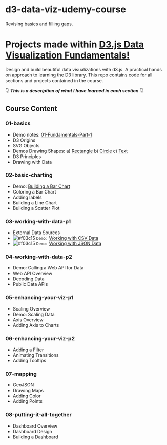 # d3-data-viz-udemy-course
Revising basics and filling gaps.

# Projects made within [D3.js Data Visualization Fundamentals!](https://www.udemy.com/share/102RkMAEcddF1WRH8F/)

Design and build beautiful data visualizations with d3.js. A practical hands on approach to learning the D3 library.
This repo contains code for all sections and projects contained in the course.


👇 **_This is a description of what I have learned in each section_** 👇

## Course Content

### 01-basics
 - Demo notes: [01-Fundamentals-Part-1](https://valeriiashur.github.io/complete-javascript-course/01-Fundamentals-Part-1/starter/index.html)
 - D3 Origins
 - SVG Objects
 - Demos Drawing Shapes:
  a) [Rectangle]()
  b) [Circle]()
  c) [Text]()
 - D3 Principles
 - Drawing with Data


### 02-basic-charting
- Demo: [Building a Bar Chart](https://valeriiashur.github.io/complete-javascript-course/04-HTML-CSS/final/index.html)
- Coloring a Bar Chart
- Adding labels
- Building a Line Chart
- Building a Scatter Plot


### 03-working-with-data-p1
- External Data Sources
- ![#f03c15](https://via.placeholder.com/15/f03c15/000000?text=+) `Demo:` [Working with CSV Data](https://valeriiashur.github.io/complete-javascript-course/05-Guess-My-Number/starter/index.html)
- ![#f03c15](https://via.placeholder.com/15/f03c15/000000?text=+) `Demo:` [Working with JSON Data](https://valeriiashur.github.io/complete-javascript-course/05-Guess-My-Number/starter/index.html)


### 04-working-with-data-p2
- Demo: Calling a Web API for Data
- Web API Overview
- Decoding Data
- Public Data APIs


### 05-enhancing-your-viz-p1
- Scaling Overview
- Demo: Scaling Data
- Axis Overview
- Adding Axis to Charts


### 06-enhancing-your-viz-p2
- Adding a Filter
- Animating Transitions
- Adding Tooltips


### 07-mapping
- GeoJSON
- Drawing Maps
- Adding Color
- Adding Points


### 08-putting-it-all-together
- Dashboard Overview
- Dashboard Design
- Building a Dashboard


